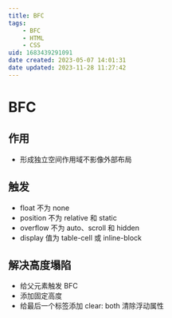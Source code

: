 ```yaml
---
title: BFC
tags: 
    - BFC
    - HTML
    - CSS
uid: 1683439291091
date created: 2023-05-07 14:01:31
date updated: 2023-11-28 11:27:42
---
```


# BFC

## 作用

- 形成独立空间作用域不影像外部布局

## 触发

- float 不为 none
- position 不为 relative 和 static
- overflow 不为 auto、scroll 和 hidden
- display 值为 table-cell 或 inline-block

## 解决高度塌陷

- 给父元素触发 BFC
- 添加固定高度
- 给最后一个标签添加 clear: both 清除浮动属性
